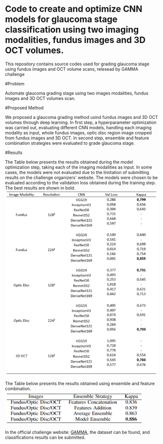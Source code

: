 # Code to create and optimize CNN models for glaucoma stage classification using two imaging modalities, fundus images and 3D OCT volumes.

This repository contains source codes used for grading glaucoma stage using fundus images and OCT volume scans, relesead by GAMMA challenge

#Problem

Automate glaucoma grading stage using two images modalities, fundus images and 3D OCT volumes scan.

#Proposed Method

We proposed a glaucoma grading method usind fundus images and 3D OCT volumes through deep learning. In first step, a hyperparameter optimization was carried out, evaluating different CNN models, handling each imaging modality as input, whole fundus images, optic disc region image cropped from fundus images and 3D OCT. In second step, ensemble and feature combination strategies were evaluated to grade glaucoma stage.

#Results

The Table below presents the results obtained during the model optimization step, taking each of the imaging modalities as input. In some cases, the models were not evaluated due to the limitation of submitting results on the challenge organizers' website. The models were chosen to be evaluated according to the validation loss obtained during the training step. The best results are shown in bold.
![alt text](https://github.com/MarcosMF86/Glaucoma-Grading/blob/main/Results.PNG?raw=true)

The Table below presents the results obtained using ensemble and feature combination.
![alt text](https://github.com/MarcosMF86/Glaucoma-Grading/blob/main/results_ensemble.PNG?raw=true)

In the official challenge website: <a href="https://aistudio.baidu.com/aistudio/competition/detail/807/0/introduction" target="_blank">GAMMA</a>, the dataset can be found, and classifications results can be submitted. 

